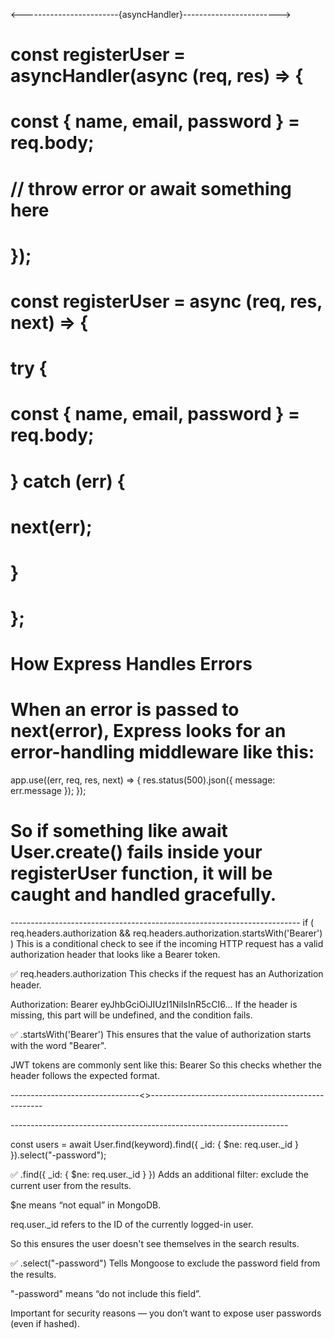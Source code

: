 <------------------------{asyncHandler}------------------------>

# const registerUser = asyncHandler(async (req, res) => {
#  const { name, email, password } = req.body;
#  // throw error or await something here
# });

# const registerUser = async (req, res, next) => {
#  try {
#    const { name, email, password } = req.body;
#  } catch (err) {
#    next(err);
#  }
# };

# How Express Handles Errors
# When an error is passed to next(error), Express looks for an error-handling middleware like this:

app.use((err, req, res, next) => {
  res.status(500).json({ message: err.message });
});

# So if something like await User.create() fails inside your registerUser function, it will be caught and handled gracefully.

------------------------------------<authMiddleware>------------------------------------
if (
  req.headers.authorization &&
  req.headers.authorization.startsWith('Bearer')
)
This is a conditional check to see if the incoming HTTP request has a valid authorization header that looks like a Bearer token.

✅ req.headers.authorization
This checks if the request has an Authorization header.

Authorization: Bearer eyJhbGciOiJIUzI1NiIsInR5cCI6...
If the header is missing, this part will be undefined, and the condition fails.

✅ .startsWith('Bearer')
This ensures that the value of authorization starts with the word "Bearer".

JWT tokens are commonly sent like this:
Bearer <token>
So this checks whether the header follows the expected format.

--------------------------------<>---------------------------------------------------


--------------------------------<userController>-------------------------------------

const users = await User.find(keyword).find({ _id: { $ne: req.user._id } }).select("-password");

✅ .find({ _id: { $ne: req.user._id } })
Adds an additional filter: exclude the current user from the results.

$ne means “not equal” in MongoDB.

req.user._id refers to the ID of the currently logged-in user.

So this ensures the user doesn't see themselves in the search results.

✅ .select("-password")
Tells Mongoose to exclude the password field from the results.

"-password" means “do not include this field”.

Important for security reasons — you don’t want to expose user passwords (even if hashed).
